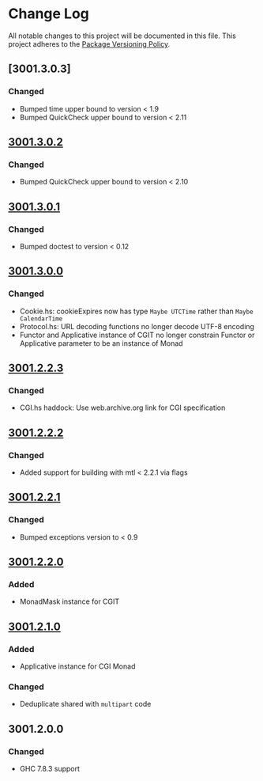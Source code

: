 # Change Log
All notable changes to this project will be documented in this file.
This project adheres to the [Package Versioning Policy](https://wiki.haskell.org/Package_versioning_policy).

## [3001.3.0.3]
### Changed
- Bumped time upper bound to version < 1.9
- Bumped QuickCheck upper bound to version < 2.11

## [3001.3.0.2]
### Changed
- Bumped QuickCheck upper bound to version < 2.10

## [3001.3.0.1]
### Changed
- Bumped doctest to version < 0.12

## [3001.3.0.0]
### Changed
- Cookie.hs: cookieExpires now has type `Maybe UTCTime` rather than
`Maybe CalendarTime`
- Protocol.hs: URL decoding functions no longer decode UTF-8 encoding
- Functor and Applicative instance of CGIT no longer constrain Functor or
Applicative parameter to be an instance of Monad

## [3001.2.2.3]
### Changed
* CGI.hs haddock: Use web.archive.org link for CGI specification

## [3001.2.2.2]
### Changed
- Added support for building with mtl < 2.2.1 via flags

## [3001.2.2.1]
### Changed
- Bumped exceptions version to < 0.9

## [3001.2.2.0]
### Added
- MonadMask instance for CGIT

## [3001.2.1.0]
### Added
- Applicative instance for CGI Monad

### Changed
- Deduplicate shared with `multipart` code

## 3001.2.0.0
### Changed
- GHC 7.8.3 support

[Unreleased]:
https://github.com/cheecheeo/haskell-cgi/compare/3001.3.0.2...HEAD
[3001.3.0.2]:
https://github.com/cheecheeo/haskell-cgi/compare/3001.3.0.1...3001.3.0.2
[3001.3.0.1]:
https://github.com/cheecheeo/haskell-cgi/compare/3001.3.0.0...3001.3.0.1
[3001.3.0.0]:
https://github.com/cheecheeo/haskell-cgi/compare/3001.2.2.3...3001.3.0.0
[3001.2.2.3]:
https://github.com/cheecheeo/haskell-cgi/compare/3001.2.2.2...3001.2.2.3
[3001.2.2.2]:
https://github.com/cheecheeo/haskell-cgi/compare/3001.2.2.1...3001.2.2.2
[3001.2.2.1]:
https://github.com/cheecheeo/haskell-cgi/compare/3001.2.2.0...3001.2.2.1
[3001.2.2.0]:
https://github.com/cheecheeo/haskell-cgi/compare/3001.2.1.0...3001.2.2.0
[3001.2.1.0]:
https://github.com/cheecheeo/haskell-cgi/compare/3001.2.0.0...3001.2.1.0
